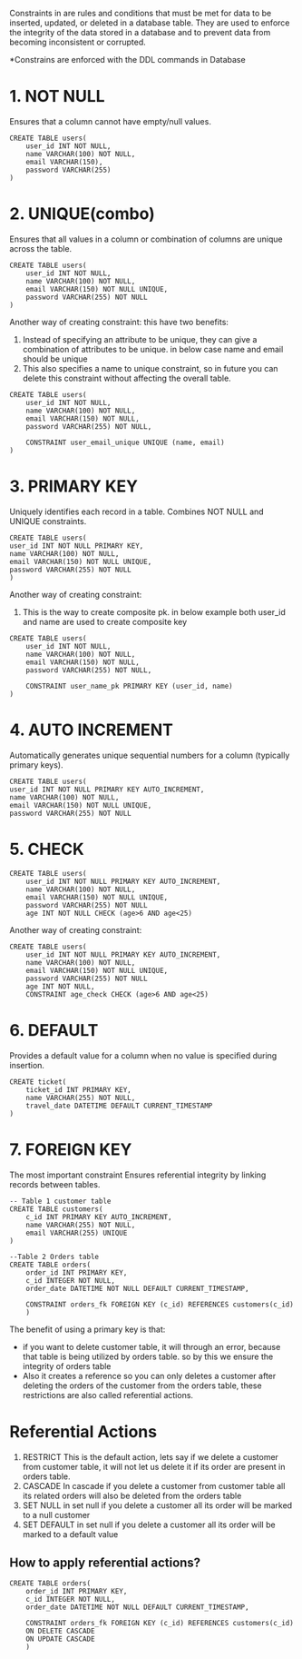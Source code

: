 Constraints in are rules and conditions that must be met for data to be inserted, updated, or deleted in a database table. They are used to enforce the integrity of the data stored in a database and to prevent data from becoming inconsistent or corrupted.

*Constrains are enforced with the DDL commands in Database


# 1. NOT NULL
Ensures that a column cannot have empty/null values.
```
CREATE TABLE users(
	user_id INT NOT NULL,
	name VARCHAR(100) NOT NULL,
	email VARCHAR(150),
	password VARCHAR(255)
)
```
# 2. UNIQUE(combo)
Ensures that all values in a column or combination of columns are unique across the table.
```
CREATE TABLE users(
	user_id INT NOT NULL,
	name VARCHAR(100) NOT NULL,
	email VARCHAR(150) NOT NULL UNIQUE,
	password VARCHAR(255) NOT NULL
)
```

Another way of creating constraint:
this have two benefits:
1. Instead of specifying an attribute to be unique, they can give a combination of attributes to be unique. in below case name and email should be unique
2. This also specifies a name to unique constraint, so in future you can delete this constraint without affecting the overall table.
```
CREATE TABLE users(
	user_id INT NOT NULL,
	name VARCHAR(100) NOT NULL,
	email VARCHAR(150) NOT NULL,
	password VARCHAR(255) NOT NULL,

	CONSTRAINT user_email_unique UNIQUE (name, email)
)
```

# 3. PRIMARY KEY
Uniquely identifies each record in a table. Combines NOT NULL and UNIQUE constraints.

```
CREATE TABLE users(
user_id INT NOT NULL PRIMARY KEY,
name VARCHAR(100) NOT NULL,
email VARCHAR(150) NOT NULL UNIQUE,
password VARCHAR(255) NOT NULL
)
```

Another way of creating constraint:
1. This is the way to create composite pk. in below example both user_id and name are used to create composite key
```
CREATE TABLE users(
	user_id INT NOT NULL,
	name VARCHAR(100) NOT NULL,
	email VARCHAR(150) NOT NULL,
	password VARCHAR(255) NOT NULL,

	CONSTRAINT user_name_pk PRIMARY KEY (user_id, name)
)
```
# 4. AUTO INCREMENT
Automatically generates unique sequential numbers for a column (typically primary keys).
```
CREATE TABLE users(
user_id INT NOT NULL PRIMARY KEY AUTO_INCREMENT,
name VARCHAR(100) NOT NULL,
email VARCHAR(150) NOT NULL UNIQUE,
password VARCHAR(255) NOT NULL

```
# 5. CHECK
```
CREATE TABLE users(
	user_id INT NOT NULL PRIMARY KEY AUTO_INCREMENT,
	name VARCHAR(100) NOT NULL,
	email VARCHAR(150) NOT NULL UNIQUE,
	password VARCHAR(255) NOT NULL
	age INT NOT NULL CHECK (age>6 AND age<25)
```
Another way of creating constraint:
```
CREATE TABLE users(
	user_id INT NOT NULL PRIMARY KEY AUTO_INCREMENT,
	name VARCHAR(100) NOT NULL,
	email VARCHAR(150) NOT NULL UNIQUE,
	password VARCHAR(255) NOT NULL
	age INT NOT NULL,
	CONSTRAINT age_check CHECK (age>6 AND age<25)	
```
# 6. DEFAULT
Provides a default value for a column when no value is specified during insertion.
```
CREATE ticket(
	ticket_id INT PRIMARY KEY,
	name VARCHAR(255) NOT NULL,
	travel_date DATETIME DEFAULT CURRENT_TIMESTAMP
)
```
# 7. FOREIGN KEY 
The most important constraint
Ensures referential integrity by linking records between tables.

```
-- Table 1 customer table
CREATE TABLE customers(
	c_id INT PRIMARY KEY AUTO_INCREMENT,
	name VARCHAR(255) NOT NULL,
	email VARCHAR(255) UNIQUE
)

--Table 2 Orders table
CREATE TABLE orders(
    order_id INT PRIMARY KEY,
    c_id INTEGER NOT NULL,
    order_date DATETIME NOT NULL DEFAULT CURRENT_TIMESTAMP,
    
    CONSTRAINT orders_fk FOREIGN KEY (c_id) REFERENCES customers(c_id)
    )
```

The benefit of using a primary key is that:
- if you want to delete customer table, it will through an error, because that table is being utilized by orders table.
so by this we ensure the integrity of orders table
 - Also it creates a reference so you can only deletes a customer after deleting the orders of the customer from the orders table, these restrictions are also called referential actions.

# Referential Actions 
1. RESTRICT
This is the default action, lets say if we delete a customer from customer table, it will not let us delete it if its order are present in orders table.
2. CASCADE
In cascade if you delete a customer from customer table all its related orders will also be deleted from the orders table
3. SET NULL
in set null if you delete a customer all its order will be marked to a null customer
4. SET DEFAULT
in set null if you delete a customer all its order will be marked to a default value

## How to apply referential actions?

```
CREATE TABLE orders(
    order_id INT PRIMARY KEY,
    c_id INTEGER NOT NULL,
    order_date DATETIME NOT NULL DEFAULT CURRENT_TIMESTAMP,
    
    CONSTRAINT orders_fk FOREIGN KEY (c_id) REFERENCES customers(c_id)
    ON DELETE CASCADE
    ON UPDATE CASCADE
    )
```
